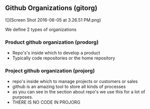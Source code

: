 ## Github Organizations (gitorg)

![](Screen Shot 2016-06-05 at 3.26.51 PM.png)

We define 2 types of organizations

### Product github organization (prodorg)

- Repo's's inside which to develop a product
- Typically code repositories or the home repository 

 
### Project github organization (projorg)
- repo's inside which to manage projects or customers or sales
- github is an amazing tool to store all kinds of processes
- as you can see in the section about repo's we use this for a lot of purposes.
- THERE IS NO CODE IN PROJORG

